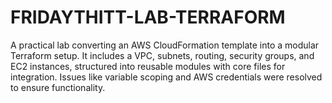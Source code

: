 # FRIDAYTHITT-LAB-TERRAFORM
A practical lab converting an AWS CloudFormation template into a modular Terraform setup. It includes a VPC, subnets, routing, security groups, and EC2 instances, structured into reusable modules with core files for integration. Issues like variable scoping and AWS credentials were resolved to ensure functionality. 
